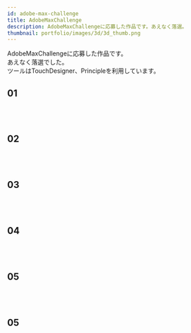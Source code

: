 ```yaml
---
id: adobe-max-challenge
title: AdobeMaxChallenge
description: AdobeMaxChallengeに応募した作品です。あえなく落選。
thumbnail: portfolio/images/3d/3d_thumb.png
---
```


AdobeMaxChallengeに応募した作品です。  
あえなく落選でした。  
ツールはTouchDesigner、Principleを利用しています。  


## 01
<dynamic-image path="portfolio/images/adobe-max-challenge/adobe-max-challenge_01.gif" alt="AdobeMaxChallengeイメージ" ></dynamic-image>
<br>
<br>
## 02
<dynamic-image path="portfolio/images/adobe-max-challenge/adobe-max-challenge_02.gif" alt="AdobeMaxChallengeイメージ" ></dynamic-image>
<br>
<br>
## 03
<dynamic-image path="portfolio/images/adobe-max-challenge/adobe-max-challenge_03.gif" alt="AdobeMaxChallengeイメージ" ></dynamic-image>
<br>
<br>
## 04
<dynamic-image path="portfolio/images/adobe-max-challenge/adobe-max-challenge_04.gif" alt="AdobeMaxChallengeイメージ" ></dynamic-image>
<br>
<br>
## 05
<dynamic-image path="portfolio/images/adobe-max-challenge/adobe-max-challenge_05.gif" alt="AdobeMaxChallengeイメージ" ></dynamic-image>
<br>
<br>
## 05
<dynamic-image path="portfolio/images/adobe-max-challenge/adobe-max-challenge_06.gif" alt="AdobeMaxChallengeイメージ" ></dynamic-image>
<br>
<br>
